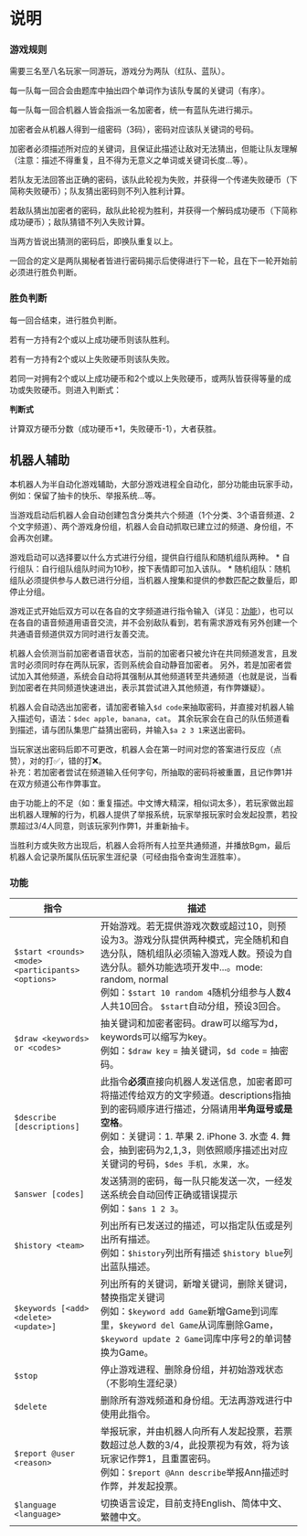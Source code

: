 # 说明

### 游戏规则

需要三名至八名玩家一同游玩，游戏分为两队（红队、蓝队）。

每一队每一回合会由题库中抽出四个单词作为该队专属的关键词（有序）。

每一队每一回合机器人皆会指派一名加密者，统一有蓝队先进行揭示。

加密者会从机器人得到一组密码（3码），密码对应该队关键词的号码。

加密者必须描述所对应的关键词，且保证此描述让敌对无法猜出，但能让队友理解（注意：描述不得重复，且不得为无意义之单词或关键词长度...等）。

若队友无法回答出正确的密码，该队此轮视为失败，并获得一个传递失败硬币（下简称失败硬币）；队友猜出密码则不列入胜利计算。

若敌队猜出加密者的密码，敌队此轮视为胜利，并获得一个解码成功硬币（下简称成功硬币）；敌队猜错不列入失败计算。

当两方皆说出猜测的密码后，即换队重复以上。

一回合的定义是两队揭秘者皆进行密码揭示后使得进行下一轮，且在下一轮开始前必须进行胜负判断。


### 胜负判断
每一回合结束，进行胜负判断。

若有一方持有2个或以上成功硬币则该队胜利。

若有一方持有2个或以上失败硬币则该队失败。

若同一对拥有2个或以上成功硬币和2个或以上失败硬币，或两队皆获得等量的成功或失败硬币。则进入判断式：

**判断式**

计算双方硬币分数（成功硬币+1，失败硬币-1），大者获胜。

## 机器人辅助
本机器人为半自动化游戏辅助，大部分游戏进程全自动化，部分功能由玩家手动，例如：保留了抽卡的快乐、举报系统...等。

当游戏启动后机器人会自动创建包含分类共六个频道（1个分类、3个语音频道、2个文字频道）、两个游戏身份组，机器人会自动抓取已建立过的频道、身份组，不会再次创建。

游戏启动可以选择要以什么方式进行分组，提供自行组队和随机组队两种。
    * 自行组队：自行组队组队时间为10秒，按下表情即可加入该队。
    * 随机组队：随机组队必须提供参与人数已进行分组，当机器人搜集和提供的参数匹配之数量后，即停止分组。

游戏正式开始后双方可以在各自的文字频道进行指令输入（详见：[功能](#功能)），也可以在各自的语音频道用语音交流，并不会别敌队看到，若有需求游戏有另外创建一个共通语音频道供双方同时进行友善交流。

机器人会侦测当前加密者语音状态，当前的加密者只被允许在共同频道发言，且发言时必须同时存在两队玩家，否则系统会自动静音加密者。
另外，若是加密者尝试加入其他频道，系统会自动将其强制从其他频道转至共通频道（也就是说，当看到加密者在共同频道快速进出，表示其尝试进入其他频道，有作弊嫌疑）。

机器人会自动选出加密者，请加密者输入`$d code`来抽取密码，并直接对机器人输入描述句，语法：`$dec apple, banana, cat`。
其余玩家会在自己的队伍频道看到描述，请与团队集思广益猜出密码，并输入`$a 2 3 1`来送出密码。

当玩家送出密码后即不可更改，机器人会在第一时间对您的答案进行反应（点赞），对的打✅，错的打❌。
<br>补充：若加密者尝试在频道输入任何字句，所抽取的密码将被重置，且记作弊1并在双方频道公布作弊事宜。

由于功能上的不足（如：重复描述。中文博大精深，相似词太多），若玩家做出超出机器人理解的行为，机器人提供了举报系统，玩家举报玩家时会发起投票，若投票超过3/4人同意，则该玩家列作弊1，并重新抽卡。

当胜利方或失败方出现后，机器人会将所有人拉至共通频道，并播放Bgm，最后机器人会记录所属队伍玩家生涯纪录（可经由指令查询生涯胜率）。

<style>
table th:first-of-type {
    width: 30%;
}
table th:nth-of-type(2) {
    width: 70%;
}
</style>

### 功能
|指令|描述|
|-----------|-----	|
|`$start <rounds> <mode> <participants> <options>`	|开始游戏。若无提供游戏次数或超过10，则预设为3。游戏分队提供两种模式，完全随机和自选分队，随机组队必须输入游戏人数。预设为自选分队。额外功能选项开发中...。mode: random, normal<br>例如：`$start 10 random 4`随机分组参与人数4人共10回合。 `$start`自动分组，预设3回合。	|
|`$draw <keywords> or <codes>` 	|抽关键词和加密者密码。draw可以缩写为d，keywords可以缩写为key。<br>例如：`$draw key` = 抽关键词，`$d code` = 抽密码。   	|
|`$describe [descriptions]`|此指令**必须**直接向机器人发送信息，加密者即可将描述传给双方的文字频道。descriptions指抽到的密码顺序进行描述，分隔请用**半角逗号或是空格**。<br>例如：关键词：1. 苹果 2. iPhone 3. 水壶 4. 舞会，抽到密码为2,1,3，则依照顺序描述出对应关键词的号码，`$des 手机, 水果, 水`。|
|`$answer [codes]`|发送猜测的密码，每一队只能发送一次，一经发送系统会自动回传正确或错误提示<br>例如：`$ans 1 2 3`。|
|`$history <team>`|列出所有已发送过的描述，可以指定队伍或是列出所有描述。<br>例如：`$history`列出所有描述 `$history blue`列出蓝队描述。|
|`$keywords [<add> <delete> <update>]`|列出所有的关键词，新增关键词，删除关键词，替换指定关键词<br>例如：`$keyword add Game`新增Game到词库里，`$keyword del Game`从词库删除Game，`$keyword update 2 Game`词库中序号2的单词替换为Game。|
|`$stop`|停止游戏进程、删除身份组，并初始游戏状态（不影响生涯纪录）|
|`$delete`|删除所有游戏频道和身份组。无法再游戏进行中使用此指令。|
|`$report @user <reason>`|举报玩家，并由机器人向所有人发起投票，若票数超过总人数的3/4，此投票视为有效，将为该玩家记作弊1，且重置密码。<br>例如：`$report @Ann describe`举报Ann描述时作弊，并发起投票。|
|`$language <language>`|切换语言设定，目前支持English、简体中文、繁體中文。|